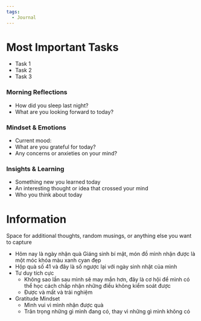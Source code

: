 ```yaml
---
tags:
  - Journal
---
```

# Most Important Tasks

- Task 1
- Task 2
- Task 3

### Morning Reflections

- How did you sleep last night?
- What are you looking forward to today?

### Mindset & Emotions

- Current mood:
- What are you grateful for today?
- Any concerns or anxieties on your mind?

### Insights & Learning

- Something new you learned today
- An interesting thought or idea that crossed your mind
- Who you think about today

# Information

Space for additional thoughts, random musings, or anything else you want to capture

- Hôm nay là ngày nhận quà Giáng sinh bí mật, món đồ mình nhận được là một móc khóa màu xanh cyan đẹp
- Hộp quà số 41 và đây là số ngược lại với ngày sinh nhật của mình
- Tư duy tích cực
	- Không sao lần sau mình sẽ may mắn hơn, đây là cơ hội để mình có thể học cách chấp nhận những điều không kiểm soát được
	- Được và mất và trải nghiệm
- Gratitude Mindset
	- Mình vui vì mình nhận được quà
	- Trân trọng những gì mình đang có, thay vì những gì mình không có
